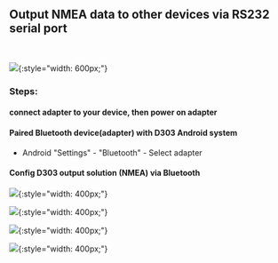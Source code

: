 ## Output NMEA data to other devices via RS232 serial port

<br>

![](images/BT-RS232-adapter.png){:style="width: 600px;"}

### Steps:

#### connect adapter to your device, then power on adapter


#### Paired Bluetooth device(adapter) with D303 Android system
  - Android "Settings" - "Bluetooth" - Select adapter
  

#### Config D303 output solution (NMEA) via Bluetooth

![](images/output-bt-1.png){:style="width: 400px;"}

![](images/output-bt-2.png){:style="width: 400px;"}

![](images/output-bt-3.png){:style="width: 400px;"}

![](images/output-bt-4.png){:style="width: 400px;"}
